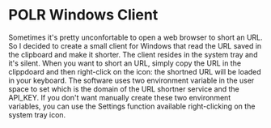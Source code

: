 # POLR Windows Client
Sometimes it's pretty unconfortable to open a web browser to short an URL. So I decided to create a small client for Windows that read the URL saved in the clipboard and make it shorter. 
The client resides in the system tray and it's silent. When you want to short an URL, simply copy the URL in the clippdoard and then right-click on the icon: the shortned URL will be loaded in your keyboard.
The software uses two environment variable in the user space to set which is the domain of the URL shortner service and the API_KEY.
If you don't want manually create these two environment variables, you can use the Settings function available right-clicking on the system tray icon.
